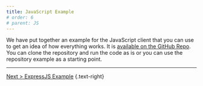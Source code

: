 ```yaml
---
title: JavaScript Example
# order: 6
# parent: JS
---
```

We have put together an example for the JavaScript client that you can use to get an idea of how everything works. It is [available on the GitHub Repo](https://github.com/exceptionless/Exceptionless.JavaScript/tree/master/example). You can clone the repository and run the code as is or you can use the repository example as a starting point.

---

[Next > ExpressJS Example](express-example.md) {.text-right}